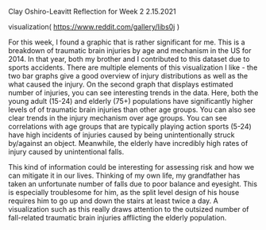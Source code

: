 Clay Oshiro-Leavitt
Reflection for Week 2
2.15.2021

visualization( https://www.reddit.com/gallery/libs0j )

For this week, I found a graphic  that is rather significant for me. This is a breakdown of traumatic brain injuries by age and mechanism in the US for 2014. In that year, both my brother and I contributed to this dataset due to sports accidents. There are multiple elements of this visualization I like - the two bar graphs give a good overview of injury distributions as well as the what caused the injury. On the second graph that displays estimated number of injuries, you can see interesting trends in the data. Here, both the young adult (15-24) and elderly (75+) populations have significantly higher levels of of traumatic brain injuries than other age groups. You can also see clear trends in the injury mechanism over age groups. You can see correlations with age groups that are typically playing action sports (5-24) have high incidents of injuries caused by being unintentionally struck by/against an object. Meanwhile, the elderly have incredibly high rates of injury caused by unintentional falls.

This kind of information could be interesting for assessing risk and how we can mitigate it in our lives. Thinking of my own life, my grandfather has taken an unfortunate number of falls due to poor balance and eyesight. This is especially troublesome for him, as the split level design of his house requires him to go up and down the stairs at least twice a day. A visualization such as this really draws attention to the outsized number of fall-related traumatic brain injuries afflicting the elderly population.